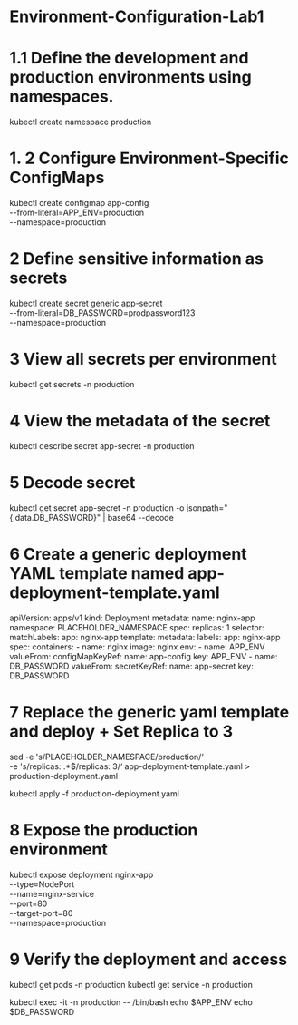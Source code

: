 # Environment-Configuration-Lab1

# 1.1 Define the development and production environments using namespaces.
kubectl create namespace production
# 1. 2 Configure Environment-Specific ConfigMaps
kubectl create configmap app-config \
  --from-literal=APP_ENV=production \
  --namespace=production

# 2 Define sensitive information as secrets
kubectl create secret generic app-secret \
  --from-literal=DB_PASSWORD=prodpassword123 \
  --namespace=production

# 3 View all secrets per environment
kubectl get secrets -n production

# 4 View the metadata of the secret
kubectl describe secret app-secret -n production

# 5 Decode secret
kubectl get secret app-secret -n production -o jsonpath="{.data.DB_PASSWORD}" | base64 --decode

# 6 Create a generic deployment YAML template named app-deployment-template.yaml
apiVersion: apps/v1
kind: Deployment
metadata:
  name: nginx-app
  namespace: PLACEHOLDER_NAMESPACE
spec:
  replicas: 1
  selector:
    matchLabels:
      app: nginx-app
  template:
    metadata:
      labels:
        app: nginx-app
    spec:
      containers:
      - name: nginx
        image: nginx
        env:
        - name: APP_ENV
          valueFrom:
            configMapKeyRef:
              name: app-config
              key: APP_ENV
        - name: DB_PASSWORD
          valueFrom:
            secretKeyRef:
              name: app-secret
              key: DB_PASSWORD

# 7 Replace the generic yaml template and deploy + Set Replica to 3
sed -e 's/PLACEHOLDER_NAMESPACE/production/‘ \
    -e 's/replicas: .*$/replicas: 3/‘ app-deployment-template.yaml > production-deployment.yaml

kubectl apply -f production-deployment.yaml

# 8 Expose the production environment
kubectl expose deployment nginx-app \
  --type=NodePort \
  --name=nginx-service \
  --port=80 \
  --target-port=80 \
  --namespace=production

# 9 Verify the deployment and access
kubectl get pods -n production
kubectl get service -n production

kubectl exec -it <pod-name> -n production -- /bin/bash
echo $APP_ENV
echo $DB_PASSWORD

